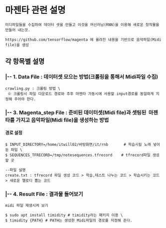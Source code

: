 # 마젠타 관련 설명

    미디파일들을 수집하여 데이터 셋을 만들고 이것을 머신러닝(RNN)을 이용해 새로운 창작물을 만들어 내는것.

    https://github.com/tensorflow/magenta 에 올려진 내용을 기반으로 음악파일(Midi file)을 생성


## 각 항목별 설명
### |-- 1. Data File : 데이터셋 모으는 방법(크롤링을 통해서 Midi파일 수집)

    crawling.py : 크롤링 방법 \
     ※ 크롤링시 파일 다운로드 경로와 추후 마젠타 가동시에 사용할 input경로를 동일하게 지정해 주어야 한다.

### |-- 3. Magenta_step File : 준비된 데이터셋(Midi file)과 셋팅된  마젠타를 가지고 음악파일(Midi file)을 생성하는 방법
#### 경로 설정 

    $ INPUT_DIRECTORY=/home/itwill02/바탕화면/it/rnb       # 학습시킬 노래 넣어둔 파일 \
    $ SEQUENCES_TFRECORD=/tmp/notesequences.tfrecord    # tfrecord파일 생성할 곳 

    --파일 설명 
    create.txt : tfrecord 파일 생성 코드 > 학습,테스트 나누는 코드 > 학습시키는 코드 > 새로운 멜로디 뽑는 코드

### |-- 4. Result File : 결과물 들어보기
    midi 파일 재생시켜 보기 

    $ sudo apt install timidity # timidity라는 패키지 이용 \
    $ timidity {PATH} # PATH는 생성한 Midi파일의 경로를 지정해 준다.


